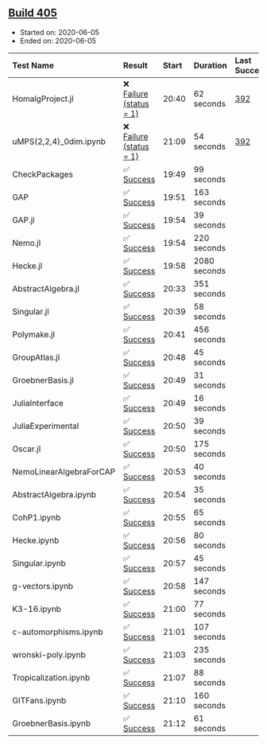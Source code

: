 ## [Build 405](https://oscarci.mathematik.uni-kl.de/job/oscar-julia-1.4/405/)

* Started on: 2020-06-05
* Ended on: 2020-06-05

| Test Name    | Result | Start | Duration | Last Success | First Failure |
|:-------------|:-------|:------|:---------|:-------------|:--------------|
| HomalgProject.jl | ❌ [Failure (status = 1)](https://oscarci.mathematik.uni-kl.de/job/oscar-julia-1.4/405/artifact/logs/build-405/HomalgProject.jl.log) | 20:40 | 62 seconds | [392](https://oscarci.mathematik.uni-kl.de/job/oscar-julia-1.4/392/) | [393](https://oscarci.mathematik.uni-kl.de/job/oscar-julia-1.4/393/) |
| uMPS(2,2,4)_0dim.ipynb | ❌ [Failure (status = 1)](https://oscarci.mathematik.uni-kl.de/job/oscar-julia-1.4/405/artifact/logs/build-405/uMPS-2-2-4-_0dim.ipynb.log) | 21:09 | 54 seconds | [392](https://oscarci.mathematik.uni-kl.de/job/oscar-julia-1.4/392/) | [393](https://oscarci.mathematik.uni-kl.de/job/oscar-julia-1.4/393/) |
| CheckPackages | ✅ [Success](https://oscarci.mathematik.uni-kl.de/job/oscar-julia-1.4/405/artifact/logs/build-405/CheckPackages.log) | 19:49 | 99 seconds |  |  |
| GAP | ✅ [Success](https://oscarci.mathematik.uni-kl.de/job/oscar-julia-1.4/405/artifact/logs/build-405/GAP.log) | 19:51 | 163 seconds |  |  |
| GAP.jl | ✅ [Success](https://oscarci.mathematik.uni-kl.de/job/oscar-julia-1.4/405/artifact/logs/build-405/GAP.jl.log) | 19:54 | 39 seconds |  |  |
| Nemo.jl | ✅ [Success](https://oscarci.mathematik.uni-kl.de/job/oscar-julia-1.4/405/artifact/logs/build-405/Nemo.jl.log) | 19:54 | 220 seconds |  |  |
| Hecke.jl | ✅ [Success](https://oscarci.mathematik.uni-kl.de/job/oscar-julia-1.4/405/artifact/logs/build-405/Hecke.jl.log) | 19:58 | 2080 seconds |  |  |
| AbstractAlgebra.jl | ✅ [Success](https://oscarci.mathematik.uni-kl.de/job/oscar-julia-1.4/405/artifact/logs/build-405/AbstractAlgebra.jl.log) | 20:33 | 351 seconds |  |  |
| Singular.jl | ✅ [Success](https://oscarci.mathematik.uni-kl.de/job/oscar-julia-1.4/405/artifact/logs/build-405/Singular.jl.log) | 20:39 | 58 seconds |  |  |
| Polymake.jl | ✅ [Success](https://oscarci.mathematik.uni-kl.de/job/oscar-julia-1.4/405/artifact/logs/build-405/Polymake.jl.log) | 20:41 | 456 seconds |  |  |
| GroupAtlas.jl | ✅ [Success](https://oscarci.mathematik.uni-kl.de/job/oscar-julia-1.4/405/artifact/logs/build-405/GroupAtlas.jl.log) | 20:48 | 45 seconds |  |  |
| GroebnerBasis.jl | ✅ [Success](https://oscarci.mathematik.uni-kl.de/job/oscar-julia-1.4/405/artifact/logs/build-405/GroebnerBasis.jl.log) | 20:49 | 31 seconds |  |  |
| JuliaInterface | ✅ [Success](https://oscarci.mathematik.uni-kl.de/job/oscar-julia-1.4/405/artifact/logs/build-405/JuliaInterface.log) | 20:49 | 16 seconds |  |  |
| JuliaExperimental | ✅ [Success](https://oscarci.mathematik.uni-kl.de/job/oscar-julia-1.4/405/artifact/logs/build-405/JuliaExperimental.log) | 20:50 | 39 seconds |  |  |
| Oscar.jl | ✅ [Success](https://oscarci.mathematik.uni-kl.de/job/oscar-julia-1.4/405/artifact/logs/build-405/Oscar.jl.log) | 20:50 | 175 seconds |  |  |
| NemoLinearAlgebraForCAP | ✅ [Success](https://oscarci.mathematik.uni-kl.de/job/oscar-julia-1.4/405/artifact/logs/build-405/NemoLinearAlgebraForCAP.log) | 20:53 | 40 seconds |  |  |
| AbstractAlgebra.ipynb | ✅ [Success](https://oscarci.mathematik.uni-kl.de/job/oscar-julia-1.4/405/artifact/logs/build-405/AbstractAlgebra.ipynb.log) | 20:54 | 35 seconds |  |  |
| CohP1.ipynb | ✅ [Success](https://oscarci.mathematik.uni-kl.de/job/oscar-julia-1.4/405/artifact/logs/build-405/CohP1.ipynb.log) | 20:55 | 65 seconds |  |  |
| Hecke.ipynb | ✅ [Success](https://oscarci.mathematik.uni-kl.de/job/oscar-julia-1.4/405/artifact/logs/build-405/Hecke.ipynb.log) | 20:56 | 80 seconds |  |  |
| Singular.ipynb | ✅ [Success](https://oscarci.mathematik.uni-kl.de/job/oscar-julia-1.4/405/artifact/logs/build-405/Singular.ipynb.log) | 20:57 | 45 seconds |  |  |
| g-vectors.ipynb | ✅ [Success](https://oscarci.mathematik.uni-kl.de/job/oscar-julia-1.4/405/artifact/logs/build-405/g-vectors.ipynb.log) | 20:58 | 147 seconds |  |  |
| K3-16.ipynb | ✅ [Success](https://oscarci.mathematik.uni-kl.de/job/oscar-julia-1.4/405/artifact/logs/build-405/K3-16.ipynb.log) | 21:00 | 77 seconds |  |  |
| c-automorphisms.ipynb | ✅ [Success](https://oscarci.mathematik.uni-kl.de/job/oscar-julia-1.4/405/artifact/logs/build-405/c-automorphisms.ipynb.log) | 21:01 | 107 seconds |  |  |
| wronski-poly.ipynb | ✅ [Success](https://oscarci.mathematik.uni-kl.de/job/oscar-julia-1.4/405/artifact/logs/build-405/wronski-poly.ipynb.log) | 21:03 | 235 seconds |  |  |
| Tropicalization.ipynb | ✅ [Success](https://oscarci.mathematik.uni-kl.de/job/oscar-julia-1.4/405/artifact/logs/build-405/Tropicalization.ipynb.log) | 21:07 | 88 seconds |  |  |
| GITFans.ipynb | ✅ [Success](https://oscarci.mathematik.uni-kl.de/job/oscar-julia-1.4/405/artifact/logs/build-405/GITFans.ipynb.log) | 21:10 | 160 seconds |  |  |
| GroebnerBasis.ipynb | ✅ [Success](https://oscarci.mathematik.uni-kl.de/job/oscar-julia-1.4/405/artifact/logs/build-405/GroebnerBasis.ipynb.log) | 21:12 | 61 seconds |  |  |
